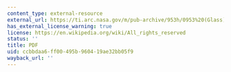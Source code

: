 ```yaml
---
content_type: external-resource
external_url: https://ti.arc.nasa.gov/m/pub-archive/953h/0953%20(Glass).pdf
has_external_license_warning: true
license: https://en.wikipedia.org/wiki/All_rights_reserved
status: ''
title: PDF
uid: ccbbdaa6-ff00-495b-9604-19ae32bb05f9
wayback_url: ''
---
```

